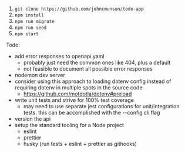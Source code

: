 1. `git clone https://github.com/johncmunson/todo-app`
2. `npm install`
3. `npm run migrate`
4. `npm run seed`
5. `npm start`


Todo:
- add error responses to openapi.yaml
  - probably just need the common ones like 404, plus a default
  - not feasible to document all possible error responses
- nodemon dev server
- consider using this approach to loading dotenv config instead of requiring dotenv in multiple spots in the source code
  - https://github.com/motdotla/dotenv#preload
- write unit tests and strive for 100% test coverage
  - may need to use separate jest configurations for unit/integration tests. this can be accomplished with the --config cli flag
- version the api
- setup the standard tooling for a Node project
  - eslint
  - prettier
  - husky (run tests + eslint + prettier as githooks)
